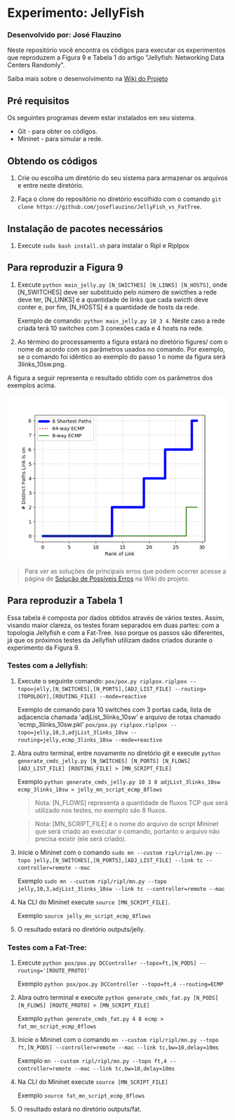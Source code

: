 # Experimento: JellyFish
### Desenvolvido por: José Flauzino

Neste repositório você encontra os códigos para executar os experimentos que reproduzem a Figura 9 e Tabela 1 do artigo "Jellyfish: Networking Data Centers Randomly".

Saiba mais sobre o desenvolvimento na <a href="https://github.com/joseflauzino/JellyFish_vs_FatTree/wiki">Wiki do Projeto</a> 

## Pré requisitos
Os seguintes programas devem estar instalados em seu sistema.
* Git - para obter os códigos.
* Mininet - para simular a rede.

## Obtendo os códigos
1. Crie ou escolha um diretório do seu sistema para armazenar os arquivos e entre neste diretório.

2. Faça o clone do repositório no diretório escolhido com o comando `git clone https://github.com/joseflauzino/JellyFish_vs_FatTree`.

## Instalação de pacotes necessários
1. Execute `sudo bash install.sh` para instalar o Ripl e Riplpox

## Para reproduzir a Figura 9

1. Execute `python main_jelly.py [N_SWICTHES] [N_LINKS] [N_HOSTS]`, onde [N_SWITCHES] deve ser substituido pelo número de swicthes a rede deve ter, [N_LINKS] é a quantidade de links que cada swicth deve conter e, por fim, [N_HOSTS] é a quantidade de hosts da rede.

	Exemplo de comando: `python main_jelly.py 10 3 4`. Neste caso a rede criada terá 10 switches com 3 conexões cada e 4 hosts na rede.
2. Ao término do processamento a figura estará no diretório figures/ com o nome de acordo com os parâmetros usados no comando. Por exemplo, se o comando foi idêntico ao exemplo do passo 1 o nome da figura será 3links_10sw.png.

A figura a seguir representa o resultado obtido com os parâmetros dos exemplos acima. 

<img src="figures/3links_10sw.png" width="500" ></img>

> Para ver as soluções de principais erros que podem ocorrer acesse a página de <a href="https://github.com/joseflauzino/JellyFish_vs_FatTree/wiki/Solu%C3%A7ao-de-Poss%C3%ADveis-Erros">Solução de Possíveis Erros</a> na Wiki do projeto.

## Para reproduzir a Tabela 1

Essa tabela é composta por dados obtidos através de vários testes. Assim, visando maior clareza, os testes foram separados em duas partes: com a topologia Jellyfish e com a Fat-Tree. Isso porque os passos são diferentes, já que os próximos testes da Jellyfish utilizam dados criados durante o experimento da Figura 9.

### Testes com a Jellyfish:

1. Execute o seguinte comando: `pox/pox.py riplpox.riplpox --topo=jelly,[N_SWITCHES],[N_PORTS],[ADJ_LIST_FILE] --routing=[TOPOLOGY],[ROUTING_FILE] --mode=reactive`

	Exemplo de comando para 10 switches com 3 portas cada, lista de adjacencia chamada 'adjList_3links_10sw' e arquivo de rotas chamado 'ecmp_3links_10sw.pkl'
	`pox/pox.py riplpox.riplpox --topo=jelly,10,3,adjList_3links_10sw --routing=jelly,ecmp_3links_10sw --mode=reactive`

2. Abra outro terminal, entre novamente no diretório git e execute `python generate_cmds_jelly.py [N_SWITCHES] [N_PORTS] [N_FLOWS] [ADJ_LIST_FILE] [ROUTING_FILE] > [MN_SCRIPT_FILE]`

	Exemplo `python generate_cmds_jelly.py 10 3 8 adjList_3links_10sw ecmp_3links_10sw > jelly_mn_script_ecmp_8flows`

	> Nota: [N_FLOWS] representa a quantidade de fluxos TCP que será utilizado nos testes, no exemplo são 8 fluxos.

	> Nota: [MN_SCRIPT_FILE] é o nome do arquivo de script Mininet que será criado ao executar o comando, portanto o arquivo não precisa existir (ele será criado).

3. Inicie o Mininet com o comando `sudo mn --custom ripl/ripl/mn.py --topo jelly,[N_SWITCHES],[N_PORTS],[ADJ_LIST_FILE] --link tc --controller=remote --mac`

	Exemplo `sudo mn --custom ripl/ripl/mn.py --topo jelly,10,3,adjList_3links_10sw --link tc --controller=remote --mac`

4. Na CLI do Mininet execute `source [MN_SCRIPT_FILE]`.

	Exemplo `source jelly_mn_script_ecmp_8flows`

5. O resultado estará no diretório outputs/jelly.

### Testes com a Fat-Tree:

1. Execute `python pox/pox.py DCController --topo=ft,[N_PODS] --routing='[ROUTE_PROTO]'`

	Exemplo `python pox/pox.py DCController --topo=ft,4 --routing=ECMP`

2. Abra outro terminal e execute `python generate_cmds_fat.py [N_PODS] [N_FLOWS] [ROUTE_PROTO] > [MN_SCRIPT_FILE]`

	Exemplo `python generate_cmds_fat.py 4 8 ecmp > fat_mn_script_ecmp_8flows`

3. Inicie o Mininet com o comando `mn --custom ripl/ripl/mn.py --topo ft,[N_PODS] --controller=remote --mac --link tc,bw=10,delay=10ms`

	Exemplo `mn --custom ripl/ripl/mn.py --topo ft,4 --controller=remote --mac --link tc,bw=10,delay=10ms`

4. Na CLI do Mininet execute `source [MN_SCRIPT_FILE]`

	Exemplo `source fat_mn_script_ecmp_8flows`

5. O resultado estará no diretório outputs/fat.